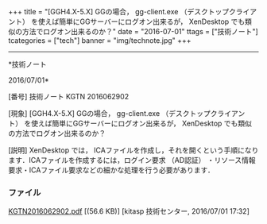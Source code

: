 ﻿+++
title = "[GGH4.X-5.X] GGの場合， gg-client.exe （デスクトップクライアント） を使えば簡単にGGサーバーにログオン出来るが， XenDesktop でも類似の方法でログオン出来るのか？"
date = "2016-07-01"
ttags = ["技術ノート"]
tcategories = ["tech"]
banner = "img/technote.jpg"
+++

-----------------------------------------------------------------------------------------------------------------------------

*技術ノート

2016/07/01*


[番号]
技術ノート KGTN 2016062902

[現象]
[GGH4.X-5.X] GGの場合， gg-client.exe （デスクトップクライアント）
を使えば簡単にGGサーバーにログオン出来るが， XenDesktop
でも類似の方法でログオン出来るのか？

[説明]
XenDesktop では，
ICAファイルを作成し，それを開くという手順になります．ICAファイルを作成するには，ログイン要求
（AD認証）
・リソース情報要求・ICAファイル要求などの細かな処理を行う必要があります．


### ファイル

 
 


[KGTN2016062902.pdf](http://techreport.kitasp.net/attachments/download/2766/KGTN2016062902.pdf)
 [(56.6 KB)] [kitasp 技術センター, 2016/07/01
17:32]


 


 

